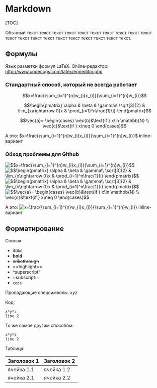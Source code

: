 # Markdown

[TOC]

Обычный текст текст текст текст текст текст текст текст текст текст текст текст текст текст текст текст текст текст текст текст.

## Формулы

Язык разметки формул LaTeX. Online-редактор: http://www.codecogs.com/latex/eqneditor.php

### Стандартный способ, который не всегда работает

$$x=\frac{\sum_{i=1}^{n}w_{i}x_{i}}{\sum_{i=1}^{n}w_{i}}$$

$$\begin{pmatrix}
\alpha & \beta & \gamma\\
\sqrt[3]{2} & \lim_{x\rightarrow 0}x & \prod_{i=1}^n\frac{1}{i}
\end{pmatrix}$$

$$\vec{a}=
\begin{cases}
\vec{b}&\text{if } x\in \mathbb{N} \\
\vec{c}&\text{if } x\neq 0
\end{cases}$$

А это: $x=\frac{\sum_{i=1}^{n}w_{i}x_{i}}{\sum_{i=1}^{n}w_{i}}$ inline-вариант

### Обход проблемы для Github

<img src="https://latex.codecogs.com/gif.latex?$$x=\frac{\sum_{i=1}^{n}w_{i}x_{i}}{\sum_{i=1}^{n}w_{i}}$$" title="$$x=\frac{\sum_{i=1}^{n}w_{i}x_{i}}{\sum_{i=1}^{n}w_{i}}$$" />

<img src="https://latex.codecogs.com/gif.latex?$$\begin{pmatrix}&space;\alpha&space;&&space;\beta&space;&&space;\gamma\\&space;\sqrt[3]{2}&space;&&space;\lim_{x\rightarrow&space;0}x&space;&&space;\prod_{i=1}^n\frac{1}{i}&space;\end{pmatrix}$$" title="$$\begin{pmatrix} \alpha & \beta & \gamma\\ \sqrt[3]{2} & \lim_{x\rightarrow 0}x & \prod_{i=1}^n\frac{1}{i} \end{pmatrix}$$" />

<img src="https://latex.codecogs.com/gif.latex?$$\begin{pmatrix}&space;\alpha&space;&&space;\beta&space;&&space;\gamma\\&space;\sqrt[3]{2}&space;&&space;\lim_{x\rightarrow&space;0}x&space;&&space;\prod_{i=1}^n\frac{1}{i}&space;\end{pmatrix}$$" title="$$\begin{pmatrix} \alpha & \beta & \gamma\\ \sqrt[3]{2} & \lim_{x\rightarrow 0}x & \prod_{i=1}^n\frac{1}{i} \end{pmatrix}$$" />

<img src="https://latex.codecogs.com/gif.latex?$$\vec{a}=&space;\begin{cases}&space;\vec{b}&\text{if&space;}&space;x\in&space;\mathbb{N}&space;\\&space;\vec{c}&\text{if&space;}&space;x\neq&space;0&space;\end{cases}$$" title="$$\vec{a}= \begin{cases} \vec{b}&\text{if } x\in \mathbb{N} \\ \vec{c}&\text{if } x\neq 0 \end{cases}$$" />

А это: <img src="https://latex.codecogs.com/gif.latex?\inline&space;x=\frac{\sum_{i=1}^{n}w_{i}x_{i}}{\sum_{i=1}^{n}w_{i}}" title="x=\frac{\sum_{i=1}^{n}w_{i}x_{i}}{\sum_{i=1}^{n}w_{i}}" /> inline-вариант

## Форматирование

Список:
- *italic*
- **bold**
- ~~srikethrough~~
- ==highlight==
- ^superscript^
- ~subscript~
- `code`

Пропадающие спецсимволы: x*y*z

Код:

	x*y*z
	line 2

То же самое другим способом:

```
x*y*z
line 2
```

Таблица:

| Заголовок 1 | Заголовок 2 |
|-------------|-------------|
| ячейка 1.1  | ячейка 1.2  |
| ячейка 2.1  | ячейка 2.2  |

